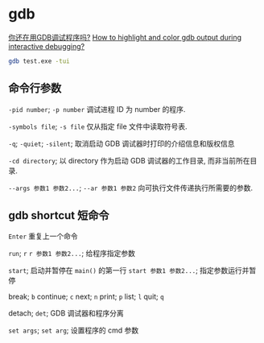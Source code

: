# gdb

[你还在用GDB调试程序吗?](https://zhuanlan.zhihu.com/p/152274203)
[How to highlight and color gdb output during interactive debugging?](https://stackoverflow.com/questions/209534/how-to-highlight-and-color-gdb-output-during-interactive-debugging)

```bash
gdb test.exe -tui
```

## 命令行参数

`-pid number`; `-p number`
调试进程 ID 为 number 的程序.

`-symbols file`; `-s file`
仅从指定 file 文件中读取符号表.

`-q`; `-quiet`; `-silent`;
取消启动 GDB 调试器时打印的介绍信息和版权信息

`-cd directory`;
以 directory 作为启动 GDB 调试器的工作目录, 而非当前所在目录.

`--args 参数1 参数2...`; `--ar 参数1 参数2`
向可执行文件传递执行所需要的参数.

## gdb shortcut 短命令

`Enter` 重复上一个命令

`run`; `r`
`r 参数1 参数2...`; 给程序指定参数

`start`; 启动并暂停在 `main()` 的第一行
`start 参数1 参数2...`; 指定参数运行并暂停

break; `b`
continue; `c`
next; `n`
print; `p`
list; `l`
quit; `q`

detach; `det`; GDB 调试器和程序分离

`set args`; `set arg`; 设置程序的 cmd 参数
